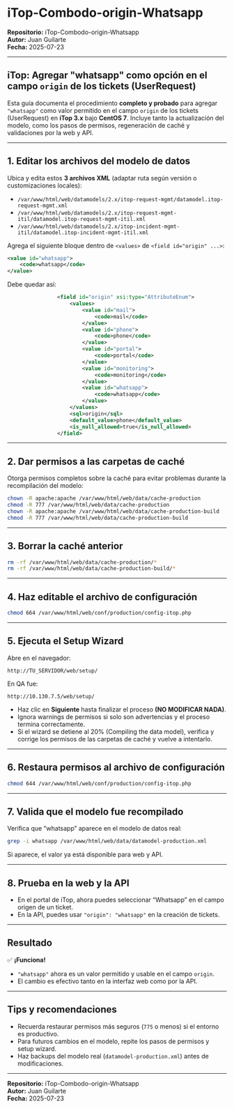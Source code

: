 # iTop-Combodo-origin-Whatsapp

**Repositorio:** iTop-Combodo-origin-Whatsapp  
**Autor:** Juan Guilarte  
**Fecha:** 2025-07-23

---

## iTop: Agregar "whatsapp" como opción en el campo `origin` de los tickets (UserRequest)

Esta guía documenta el procedimiento **completo y probado** para agregar `"whatsapp"` como valor permitido en el campo `origin` de los tickets (UserRequest) en **iTop 3.x** bajo **CentOS 7**. Incluye tanto la actualización del modelo, como los pasos de permisos, regeneración de caché y validaciones por la web y API.

---

## 1. Editar los archivos del modelo de datos

Ubica y edita estos **3 archivos XML** (adaptar ruta según versión o customizaciones locales):

- `/var/www/html/web/datamodels/2.x/itop-request-mgmt/datamodel.itop-request-mgmt.xml`
- `/var/www/html/web/datamodels/2.x/itop-request-mgmt-itil/datamodel.itop-request-mgmt-itil.xml`
- `/var/www/html/web/datamodels/2.x/itop-incident-mgmt-itil/datamodel.itop-incident-mgmt-itil.xml`

Agrega el siguiente bloque dentro de `<values>` de `<field id="origin" ...>`:

```xml
<value id="whatsapp">
    <code>whatsapp</code>
</value>
```

Debe quedar así:

```xml
                <field id="origin" xsi:type="AttributeEnum">
                    <values>
                        <value id="mail">
                            <code>mail</code>
                        </value>
                        <value id="phone">
                            <code>phone</code>
                        </value>
                        <value id="portal">
                            <code>portal</code>
                        </value>
                        <value id="monitoring">
                            <code>monitoring</code>
                        </value>
                        <value id="whatsapp">
                            <code>whatsapp</code>
                        </value>
                    </values>
                    <sql>origin</sql>
                    <default_value>phone</default_value>
                    <is_null_allowed>true</is_null_allowed>
                </field>
```

---

## 2. Dar permisos a las carpetas de caché

Otorga permisos completos sobre la caché para evitar problemas durante la recompilación del modelo:

```bash
chown -R apache:apache /var/www/html/web/data/cache-production
chmod -R 777 /var/www/html/web/data/cache-production
chown -R apache:apache /var/www/html/web/data/cache-production-build
chmod -R 777 /var/www/html/web/data/cache-production-build
```

---

## 3. Borrar la caché anterior

```bash
rm -rf /var/www/html/web/data/cache-production/*
rm -rf /var/www/html/web/data/cache-production-build/*
```

---

## 4. Haz editable el archivo de configuración

```bash
chmod 664 /var/www/html/web/conf/production/config-itop.php
```

---

## 5. Ejecuta el Setup Wizard

Abre en el navegador:

```
http://TU_SERVIDOR/web/setup/
```

En QA fue:
```
http://10.130.7.5/web/setup/
```


- Haz clic en **Siguiente** hasta finalizar el proceso **(NO MODIFICAR NADA)**.
- Ignora warnings de permisos si solo son advertencias y el proceso termina correctamente.
- Si el wizard se detiene al 20% (Compiling the data model), verifica y corrige los permisos de las carpetas de caché y vuelve a intentarlo.

---

## 6. Restaura permisos al archivo de configuración

```bash
chmod 644 /var/www/html/web/conf/production/config-itop.php
```

---

## 7. Valida que el modelo fue recompilado

Verifica que “whatsapp” aparece en el modelo de datos real:

```bash
grep -i whatsapp /var/www/html/web/data/datamodel-production.xml
```

Si aparece, el valor ya está disponible para web y API.

---

## 8. Prueba en la web y la API

- En el portal de iTop, ahora puedes seleccionar “Whatsapp” en el campo origen de un ticket.
- En la API, puedes usar `"origin": "whatsapp"` en la creación de tickets.

---

## Resultado

✅ **¡Funciona!**
- `"whatsapp"` ahora es un valor permitido y usable en el campo `origin`.
- El cambio es efectivo tanto en la interfaz web como por la API.

---

## Tips y recomendaciones

- Recuerda restaurar permisos más seguros (`775` o menos) si el entorno es productivo.
- Para futuros cambios en el modelo, repite los pasos de permisos y setup wizard.
- Haz backups del modelo real (`datamodel-production.xml`) antes de modificaciones.

---

**Repositorio:** iTop-Combodo-origin-Whatsapp  
**Autor:** Juan Guilarte  
**Fecha:** 2025-07-23

